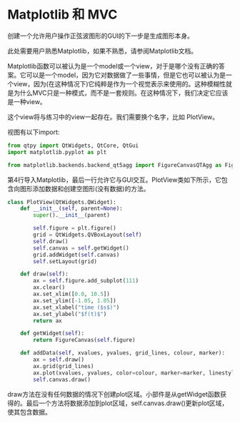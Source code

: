 # Matplotlib 和 MVC

创建一个允许用户操作正弦波图形的GUI的下一步是生成图形本身。

此处需要用户熟悉Matplotlib，如果不熟悉，请参阅Matplotlib文档。

Matplotlib函数可以被认为是一个model或一个view，对于是哪个没有正确的答案。它可以是一个model，因为它对数据做了一些事情，但是它也可以被认为是一个view，因为(在这种情况下)它纯粹是作为一个视觉表示来使用的。这种模糊性就是为什么MVC只是一种模式，而不是一套规则。在这种情况下，我们决定它应该是一种view。

这个view将与练习中的view一起存在。我们需要换个名字，比如 PlotView。

视图有以下import:

```python
from qtpy import QtWidgets, QtCore, QtGui
import matplotlib.pyplot as plt

from matplotlib.backends.backend_qt5agg import FigureCanvasQTAgg as FigureCanvas
```

​        第4行导入Matplotlib，最后一行允许它与GUI交互。PlotView类如下所示，它包含向图形添加数据和创建空图形(没有数据)的方法。

```python
class PlotView(QtWidgets.QWidget):
    def __init__(self, parent=None):
        super().__init__(parent)

        self.figure = plt.figure()
        grid = QtWidgets.QVBoxLayout(self)
        self.draw()
        self.canvas = self.getWidget()
        grid.addWidget(self.canvas)
        self.setLayout(grid)

    def draw(self):
        ax = self.figure.add_subplot(111)
        ax.clear()
        ax.set_xlim([0.0, 10.5])
        ax.set_ylim([-1.05, 1.05])
        ax.set_xlabel("time ($s$)")
        ax.set_ylabel("$f(t)$")
        return ax

    def getWidget(self):
        return FigureCanvas(self.figure)

    def addData(self, xvalues, yvalues, grid_lines, colour, marker):
        ax = self.draw()
        ax.grid(grid_lines)
        ax.plot(xvalues, yvalues, color=colour, marker=marker, linestyle="--")
        self.canvas.draw()
```

draw方法在没有任何数据的情况下创建plot区域。小部件是从getWidget函数获得的。最后一个方法将数据添加到plot区域，self.canvas.draw()更新plot区域，使其包含数据。
